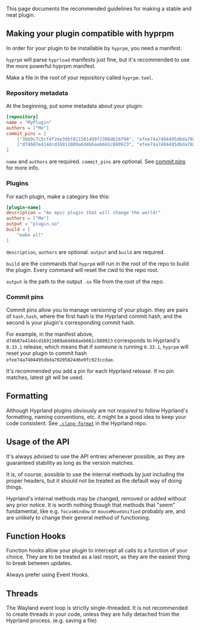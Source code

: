 This page documents the recommended guidelines for making a stable and neat
plugin.

## Making your plugin compatible with hyprpm

In order for your plugin to be installable by `hyprpm`, you need a manifest.

`hyprpm` will parse `hyprload` manifests just fine, but it's recommended to use
the more powerful hyprpm manifest.

Make a file in the root of your repository called `hyprpm.toml`.

### Repository metadata

At the beginning, put some metadata about your plugin:

```toml
[repository]
name = "MyPlugin"
authors = ["Me"]
commit_pins = [
    ["3bb9c7c5cf4f2ee30bf821501499f2308d616f94", "efee74a7404495dbda70205824d6e9fc923ccdae"],
    ["d74607e414dcd16911089a6d4b6aeb661c880923", "efee74a7404495dbda70205824d6e9fc923ccdae"]
]
```

`name` and `authors` are required. `commit_pins` are optional. See
[commit pins](#commit-pins) for more info.

### Plugins

For each plugin, make a category like this:

```toml
[plugin-name]
description = "An epic plugin that will change the world!"
authors = ["Me"]
output = "plugin.so"
build = [
    "make all"
]
```

`description`, `authors` are optional. `output` and `build` are required.

`build` are the commands that `hyprpm` will run in the root of the repo to build
the plugin. Every command will reset the cwd to the repo root.

`output` is the path to the output `.so` file from the root of the repo.

### Commit pins

Commit pins allow you to manage versioning of your plugin. they are pairs of
`hash,hash`, where the first hash is the Hyprland commit hash, and the second is
your plugin's corresponding commit hash.

For example, in the manifest above, `d74607e414dcd16911089a6d4b6aeb661c880923`
corresponds to Hyprland's `0.33.1` release, which means that if someone is
running `0.33.1`, `hyprpm` will reset your plugin to commit hash
`efee74a7404495dbda70205824d6e9fc923ccdae`.

It's recommended you add a pin for each Hyprland release. If no pin matches,
latest git will be used.

## Formatting

Although Hyprland plugins obviously are not _required_ to follow Hyprland's
formatting, naming conventions, etc. it might be a good idea to keep your code
consistent. See
[`.clang-format`](https://github.com/hyprwm/Hyprland/blob/main/.clang-format) in
the Hyprland repo.

## Usage of the API

It's always advised to use the API entries whenever possible, as they are
guaranteed stability as long as the version matches.

It is, of course, possible to use the internal methods by just including the
proper headers, but it should not be treated as the default way of doing things.

Hyprland's internal methods may be changed, removed or added without any prior
notice. It is worth nothing though that methods that "seem" fundamental, like
e.g. `focusWindow` or `mouseMoveUnified` probably are, and are unlikely to
change their general method of functioning.

## Function Hooks

Function hooks allow your plugin to intercept all calls to a function of your
choice. They are to be treated as a last resort, as they are the easiest thing
to break between updates.

Always prefer using Event Hooks.

## Threads

The Wayland event loop is strictly single-threaded. It is not recommended to
create threads in your code, unless they are fully detached from the Hyprland
process. (e.g. saving a file)
